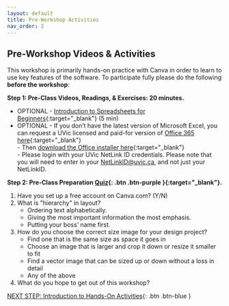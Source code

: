 ```yaml
---
layout: default
title: Pre-Workshop Activities
nav_order: 2
---
```

## Pre-Workshop Videos & Activities
This workshop is primarily hands-on practice with Canva in order to learn to use key features of the software. To participate fully please do the following **before the workshop**:

**Step 1: Pre-Class Videos, Readings, & Exercises: 20 minutes.**<br>
- OPTIONAL - [Introduction to Spreadsheets for Beginners](https://www.youtube.com/watch?v=rJbf-2XXsuY){:target="_blank"} (5 min)<br>
- OPTIONAL - If you don’t have the latest version of Microsoft Excel, you can request a UVic licensed and paid-for version of [Office 365 here](https://onlineservices.uvic.ca/){:target="_blank"}<br>
            -  Then [download the Office installer here](https://portal.office.com){:target="_blank"}<br>
            -  Please login with your UVic NetLink ID credentials. Please note that you will need to enter in your NetLinkID@uvic.ca, and not just your NetLinkID.

**Step 2: Pre-Class Preparation [Quiz](https://forms.gle/hCdadx59ttrM9zsR9){: .btn .btn-purple }{:target="_blank"}.**<br>
1. Have you set up a free account on Canva.com? (Y/N)
2. What is "hierarchy" in layout?
   - Ordering text alphabetically. 
   - Giving the most important information the most emphasis.
   - Putting your boss’ name first.
3. How do you choose the correct size image for your design project?
   - Find one that is the same size as space it goes in
   - Choose an image that is larger and crop it down or resize it smaller to fit
   - Find a vector image that can be sized up or down without a loss in detail
   - Any of the above
4. What do you hope to get out of this workshop?

[NEXT STEP: Introduction to Hands-On Activities](activities-intro.html){: .btn .btn-blue }

